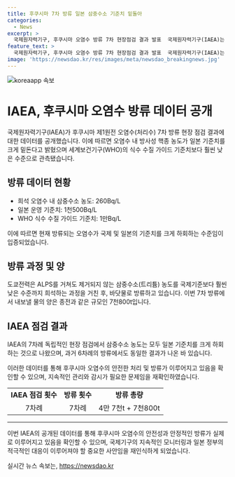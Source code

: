 ```yaml
---
title: 후쿠시마 7차 방류 일본 삼중수소 기준치 밑돌아
categories:
  - News
excerpt: >
  국제원자력기구, 후쿠시마 오염수 방류 7차 현장점검 결과 발표  국제원자력기구(IAEA)는 후쿠시마 제1원전 오염수 방류 7차 현장점검 결과를 공개했다. 일본 정부 명칭 처리수의 방사성 핵종 농도는 일본 기준치를 크게 하회했으며, 세계보건기구(WHO)의 기준에도 훨씬 낮았다. 도쿄전력은 오염수를 앞으로 7일간 해양으로 방류할 계획이며, 이전 6차례의 방류에서도 일본의 기준치를 만족하지 못했다. (글자 수: 151)
feature_text: >
  국제원자력기구, 후쿠시마 오염수 방류 7차 현장점검 결과 발표  국제원자력기구(IAEA)는 후쿠시마 제1원전 오염수 방류 7차 현장점검 결과를 공개했다. 일본 정부 명칭 처리수의 방사성 핵종 농도는 일본 기준치를 크게 하회했으며, 세계보건기구(WHO)의 기준에도 훨씬 낮았다. 도쿄전력은 오염수를 앞으로 7일간 해양으로 방류할 계획이며, 이전 6차례의 방류에서도 일본의 기준치를 만족하지 못했다. (글자 수: 151)
image: 'https://newsdao.kr/res/images/meta/newsdao_breakingnews.jpg'
---
```


<p><img src="https://newsdao.kr/res/images/meta/newsdao_breakingnews.jpg" alt="koreaapp 속보" /></p>

<h1>IAEA, 후쿠시마 오염수 방류 데이터 공개</h1>

<p data-ke-size="size16">국제원자력기구(IAEA)가 후쿠시마 제1원전 오염수(처리수) 7차 방류 현장 점검 결과에 대한 데이터를 공개했습니다. 이에 따르면 오염수 내 방사성 핵종 농도가 일본 기준치를 크게 밑돈다고 밝혔으며 세계보건기구(WHO)의 식수 수질 가이드 기준치보다 훨씬 낮은 수준으로 관측됐습니다.</p>

<h2 data-ke-size="size26">방류 데이터 현황</h2>

<ul>
    <li>희석 오염수 내 삼중수소 농도: 260Bq/L</li>
    <li>일본 운영 기준치: 1천500Bq/L</li>
    <li>WHO 식수 수질 가이드 기준치: 1만Bq/L</li>
</ul>

<p data-ke-size="size16">이에 따르면 현재 방류되는 오염수가 국제 및 일본의 기준치를 크게 하회하는 수준임이 입증되었습니다.</p>

<h2 data-ke-size="size26">방류 과정 및 양</h2>

<p data-ke-size="size16">도쿄전력은 ALPS를 거쳐도 제거되지 않는 삼중수소(트리튬) 농도를 국제기준보다 훨씬 낮은 수준까지 희석하는 과정을 거친 후, 바닷물로 방류하고 있습니다. 이번 7차 방류에서 내보낼 물의 양은 종전과 같은 규모인 7천800t입니다.</p>

<h2 data-ke-size="size26">IAEA 점검 결과</h2>

<p data-ke-size="size16">IAEA의 7차례 독립적인 현장 점검에서 삼중수소 농도는 모두 일본 기준치를 크게 하회하는 것으로 나왔으며, 과거 6차례의 방류에서도 동일한 결과가 나온 바 있습니다.</p>

<p data-ke-size="size16">이러한 데이터를 통해 후쿠시마 오염수의 안전한 처리 및 방류가 이루어지고 있음을 확인할 수 있으며, 지속적인 관리와 감시가 필요한 문제임을 재확인하였습니다.</p>

<table>
    <tbody>
        <tr>
            <td style="text-align: center; height: 17px;"><b>IAEA 점검 횟수</b></td>
            <td style="text-align: center; height: 17px;"><b>방류 횟수</b></td>
            <td style="text-align: center; height: 17px;"><b>방류 총량</b></td>
        </tr>
        <tr>
            <td style="text-align: center; height: 17px;">7차례</td>
            <td style="text-align: center; height: 17px;">7차례</td>
            <td style="text-align: center; height: 17px;">4만 7천t + 7천800t</td>
        </tr>
    </tbody>
</table>

<hr>

<p data-ke-size="size16">이번 IAEA의 공개된 데이터를 통해 후쿠시마 오염수의 안전성과 안정적인 방류가 실제로 이루어지고 있음을 확인할 수 있으며, 국제기구의 지속적인 모니터링과 일본 정부의 적극적인 대응이 이루어져야 할 중요한 사안임을 재인식하게 되었습니다.</p>
실시간 뉴스 속보는, <a href="https://newsdao.kr" rel="dofollow">https://newsdao.kr</a>



